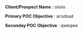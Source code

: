 **Client/Prospect Name** : oioiio

**Primary POC Objective** : acsdsad

**Seconday POC Objective** : qweqwe

